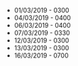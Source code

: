 * 01/03/2019 - 0300
* 04/03/2019 - 0400
* 06/03/2019 - 0400
* 07/03/2019 - 0330
* 12/03/2019 - 0300
* 13/03/2019 - 0300
* 16/03/2019 - 0700
